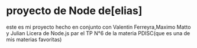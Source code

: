 # proyecto de Node de[elias]
este es mi proyecto hecho en conjunto con Valentin Ferreyra,Maximo Matto y Julian Licera de Node.js par el TP N°6 de la materia PDISC(que es una de mis materias favoritas)